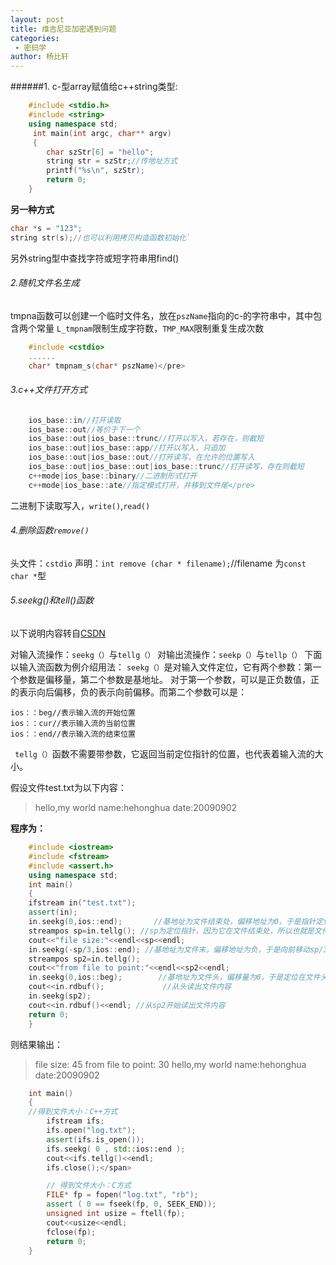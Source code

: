 ```yaml
---
layout: post
title: 维吉尼亚加密遇到问题
categories: 
 - 密码学
author: 杨比轩
---
```


######1. c-型array赋值给c++string类型:
```C++
    #include <stdio.h>
    #include <string>
    using namespace std;
     int main(int argc, char** argv)
     {
        char szStr[6] = "hello";
        string str = szStr;//传地址方式
        printf("%s\n", szStr);
        return 0;
    } 
```

**另一种方式**

```C++
char *s = "123";
string str(s);//也可以利用拷贝构造函数初始化`
```
另外string型中查找字符或短字符串用find()

###### 2.随机文件名生成

tmpna函数可以创建一个临时文件名，放在`pszName`指向的c-的字符串中，其中包含两个常量
`L_tmpnam`限制生成字符数，`TMP_MAX`限制重复生成次数

```C++
    #include <cstdio>
    ......
    char* tmpnam_s(char* pszName)</pre>
```

###### 3.c++文件打开方式

```C++
    ios_base::in//打开读取
    ios_base::out//等价于下一个
    ios_base::out|ios_base::trunc//打开以写入，若存在，则截短
    ios_base::out|ios_base::app//打开以写入，只追加
    ios_base::out|ios_base::out//打开读写，在允许的位置写入
    ios_base::out|ios_base::out|ios_base::trunc//打开读写，存在则截短
    c++mode|ios_base::binary//二进制形式打开
    c++mode|ios_base::ate//指定模式打开，并移到文件尾</pre>
```
二进制下读取写入，`write()`,`read()`

###### 4.删除函数`remove()`

头文件：`cstdio`
声明：`int remove (char * filename);`//filename 为`const char *`型

###### 5.seekg()和tell()函数

以下说明内容转自<a href="http://www.cnblogs.com/kex1n/archive/2011/01/28/2286423.html">CSDN</a>

对输入流操作：`seekg（）`与`tellg（）`
对输出流操作：`seekp（）`与`tellp（）`
下面以输入流函数为例介绍用法：
`seekg（）`是对输入文件定位，它有两个参数：第一个参数是偏移量，第二个参数是基地址。
对于第一个参数，可以是正负数值，正的表示向后偏移，负的表示向前偏移。而第二个参数可以是：

    ios：：beg//表示输入流的开始位置
    ios：：cur//表示输入流的当前位置
    ios：：end//表示输入流的结束位置
` tellg（）`函数不需要带参数，它返回当前定位指针的位置，也代表着输入流的大小。

假设文件test.txt为以下内容：
>hello,my world
>name:hehonghua
>date:20090902

**程序为：**
```c++
    #include <iostream>
    #include <fstream>
    #include <assert.h>
    using namespace std;
    int main()
    {
    ifstream in("test.txt");
    assert(in);
    in.seekg(0,ios::end);       //基地址为文件结束处，偏移地址为0，于是指针定位在文件结束处
    streampos sp=in.tellg(); //sp为定位指针，因为它在文件结束处，所以也就是文件的大小
    cout<<"file size:"<<endl<<sp<<endl;
    in.seekg(-sp/3,ios::end); //基地址为文件末，偏移地址为负，于是向前移动sp/3个字节
    streampos sp2=in.tellg();
    cout<<"from file to point:"<<endl<<sp2<<endl;
    in.seekg(0,ios::beg);        //基地址为文件头，偏移量为0，于是定位在文件头
    cout<<in.rdbuf();             //从头读出文件内容
    in.seekg(sp2);
    cout<<in.rdbuf()<<endl; //从sp2开始读出文件内容
    return 0;
    }
```

则结果输出：

>file size:
>45
>from file to point:
>30
>hello,my world
>name:hehonghua
>date:20090902</span>

```c++
    int main()
    {
    //得到文件大小：C++方式
        ifstream ifs;
        ifs.open("log.txt");
        assert(ifs.is_open());
        ifs.seekg( 0 , std::ios::end );
        cout<<ifs.tellg()<<endl;
        ifs.close();</span>

        // 得到文件大小：C方式
        FILE* fp = fopen("log.txt", "rb");
        assert ( 0 == fseek(fp, 0, SEEK_END));
        unsigned int usize = ftell(fp);
        cout<<usize<<endl;
        fclose(fp);
        return 0;
    }
```
